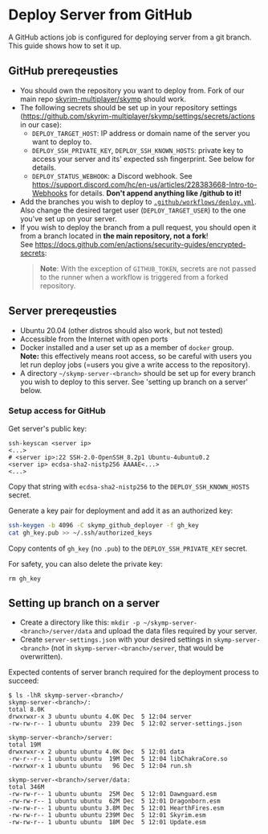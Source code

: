# Deploy Server from GitHub

A GitHub actions job is configured for deploying server from a git branch.
This guide shows how to set it up.

## GitHub prereqeusties

* You should own the repository you want to deploy from. Fork of our main repo
[skyrim-multiplayer/skymp](https://github.com/skyrim-multiplayer/skymp) should work.
* The following secrets should be set up in your repository settings
(https://github.com/skyrim-multiplayer/skymp/settings/secrets/actions in our case):
  * `DEPLOY_TARGET_HOST`: IP address or domain name of the server you want to deploy to.
  * `DEPLOY_SSH_PRIVATE_KEY`, `DEPLOY_SSH_KNOWN_HOSTS`: private key to access
    your server and its' expected ssh fingerprint. See below for details.
  * `DEPLOY_STATUS_WEBHOOK`: a Discord webhook. See https://support.discord.com/hc/en-us/articles/228383668-Intro-to-Webhooks for details. **Don't append anything like /github to it!**
* Add the branches you wish to deploy to [`.github/workflows/deploy.yml`](../.github/workflows/deploy.yml).
  Also change the desired target user (`DEPLOY_TARGET_USER`) to the one you've set up on your server.
* If you wish to deploy the branch from a pull request, you should open it from
  a branch located in **the main repository, not a fork**! \
  See https://docs.github.com/en/actions/security-guides/encrypted-secrets:
  > **Note**: With the exception of `GITHUB_TOKEN`, secrets are not passed
    to the runner when a workflow is triggered from a forked repository.


## Server prereqeusties

* Ubuntu 20.04 (other distros should also work, but not tested)
* Accessible from the Internet with open ports
* Docker installed and a user set up as a member of `docker` group. \
  **Note:** this effectively means root access, so be careful with users you
  let run deploy jobs (=users you give a write access to the repository).
* A directory `~/skymp-server-<branch>` should be set up for every branch you
  wish to deploy to this server. See 'setting up branch on a server' below.

### Setup access for GitHub

Get server's public key:
```
ssh-keyscan <server ip>
<...>
# <server ip>:22 SSH-2.0-OpenSSH_8.2p1 Ubuntu-4ubuntu0.2
<server ip> ecdsa-sha2-nistp256 AAAAE<...>
<...>
```

Copy that string with `ecdsa-sha2-nistp256` to the `DEPLOY_SSH_KNOWN_HOSTS` secret.

Generate a key pair for deployment and add it as an authorized key:
```sh
ssh-keygen -b 4096 -C skymp_github_deployer -f gh_key
cat gh_key.pub >> ~/.ssh/authorized_keys
```

Copy contents of `gh_key` (no `.pub`) to the `DEPLOY_SSH_PRIVATE_KEY` secret.

For safety, you can also delete the private key:
```
rm gh_key
```

## Setting up branch on a server

* Create a directory like this: `mkdir -p ~/skymp-server-<branch>/server/data`
  and upload the data files required by your server.
* Create `server-settings.json` with your desired settings in `skymp-server-<branch>`
  (not in `skymp-server-<branch>/server`, that would be overwritten).

Expected contents of server branch required for the deployment process to succeed:
```
$ ls -lhR skymp-server-<branch>/
skymp-server-<branch>/:
total 8.0K
drwxrwxr-x 3 ubuntu ubuntu 4.0K Dec  5 12:04 server
-rw-rw-r-- 1 ubuntu ubuntu  239 Dec  5 12:02 server-settings.json

skymp-server-<branch>/server:
total 19M
drwxrwxr-x 2 ubuntu ubuntu 4.0K Dec  5 12:01 data
-rw-r--r-- 1 ubuntu ubuntu  19M Dec  5 12:04 libChakraCore.so
-rwxrwxr-x 1 ubuntu ubuntu   96 Dec  5 12:04 run.sh

skymp-server-<branch>/server/data:
total 346M
-rw-rw-r-- 1 ubuntu ubuntu  25M Dec  5 12:01 Dawnguard.esm
-rw-rw-r-- 1 ubuntu ubuntu  62M Dec  5 12:01 Dragonborn.esm
-rw-rw-r-- 1 ubuntu ubuntu 3.8M Dec  5 12:01 HearthFires.esm
-rw-rw-r-- 1 ubuntu ubuntu 239M Dec  5 12:01 Skyrim.esm
-rw-rw-r-- 1 ubuntu ubuntu  18M Dec  5 12:01 Update.esm
```
